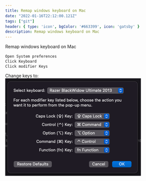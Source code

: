 ```yaml
---
title: Remap windows keyboard on Mac
date: "2022-01-16T22:12:00.121Z"
tags: ["git"]
header: { type: 'icon', bgColor: '#663399', icon: 'gatsby' }
description: Remap windows keyboard on Mac
---
```

Remap windows keyboard on Mac

```
Open System preferences
Click Keyboard
Click modifier Keys
```

Change keys to:
![Settings](./settings.png)

